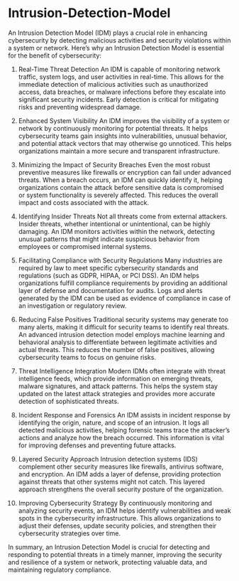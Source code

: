 # Intrusion-Detection-Model
An Intrusion Detection Model (IDM) plays a crucial role in enhancing cybersecurity by detecting malicious activities and security violations within a system or network. Here’s why an Intrusion Detection Model is essential for the benefit of cybersecurity:

1. Real-Time Threat Detection
An IDM is capable of monitoring network traffic, system logs, and user activities in real-time. This allows for the immediate detection of malicious activities such as unauthorized access, data breaches, or malware infections before they escalate into significant security incidents. Early detection is critical for mitigating risks and preventing widespread damage.

2. Enhanced System Visibility
An IDM improves the visibility of a system or network by continuously monitoring for potential threats. It helps cybersecurity teams gain insights into vulnerabilities, unusual behavior, and potential attack vectors that may otherwise go unnoticed. This helps organizations maintain a more secure and transparent infrastructure.

3. Minimizing the Impact of Security Breaches
Even the most robust preventive measures like firewalls or encryption can fail under advanced threats. When a breach occurs, an IDM can quickly identify it, helping organizations contain the attack before sensitive data is compromised or system functionality is severely affected. This reduces the overall impact and costs associated with the attack.

4. Identifying Insider Threats
Not all threats come from external attackers. Insider threats, whether intentional or unintentional, can be highly damaging. An IDM monitors activities within the network, detecting unusual patterns that might indicate suspicious behavior from employees or compromised internal systems.

5. Facilitating Compliance with Security Regulations
Many industries are required by law to meet specific cybersecurity standards and regulations (such as GDPR, HIPAA, or PCI DSS). An IDM helps organizations fulfill compliance requirements by providing an additional layer of defense and documentation for audits. Logs and alerts generated by the IDM can be used as evidence of compliance in case of an investigation or regulatory review.

6. Reducing False Positives
Traditional security systems may generate too many alerts, making it difficult for security teams to identify real threats. An advanced intrusion detection model employs machine learning and behavioral analysis to differentiate between legitimate activities and actual threats. This reduces the number of false positives, allowing cybersecurity teams to focus on genuine risks.

7. Threat Intelligence Integration
Modern IDMs often integrate with threat intelligence feeds, which provide information on emerging threats, malware signatures, and attack patterns. This helps the system stay updated on the latest attack strategies and provides more accurate detection of sophisticated threats.

8. Incident Response and Forensics
An IDM assists in incident response by identifying the origin, nature, and scope of an intrusion. It logs all detected malicious activities, helping forensic teams trace the attacker’s actions and analyze how the breach occurred. This information is vital for improving defenses and preventing future attacks.

9. Layered Security Approach
Intrusion detection systems (IDS) complement other security measures like firewalls, antivirus software, and encryption. An IDM adds a layer of defense, providing protection against threats that other systems might not catch. This layered approach strengthens the overall security posture of the organization.

10. Improving Cybersecurity Strategy
By continuously monitoring and analyzing security events, an IDM helps identify vulnerabilities and weak spots in the cybersecurity infrastructure. This allows organizations to adjust their defenses, update security policies, and strengthen their cybersecurity strategies over time.

In summary, an Intrusion Detection Model is crucial for detecting and responding to potential threats in a timely manner, improving the security and resilience of a system or network, protecting valuable data, and maintaining regulatory compliance.






